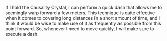 If I hold the Causality Crystal, I can perform a quick dash that allows me to seemingly warp forward a few meters. This technique is quite effective when it comes to covering long distances in a short amount of time, and I think it would be wise to make use of it as frequently as possible from this point forward. So, whenever I need to move quickly, I will make sure to execute a dash.